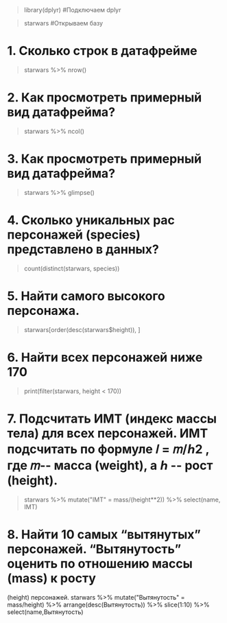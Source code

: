 > library(dplyr)  #Подключаем dplyr


> starwars  #Открываем базу


# 1. Сколько строк в датафрейме

> starwars %>% nrow()


# 2. Как просмотреть примерный вид датафрейма?

 > starwars %>% ncol()


# 3. Как просмотреть примерный вид датафрейма?

> starwars %>% glimpse()


# 4. Сколько уникальных рас персонажей (species) представлено в данных?

> count(distinct(starwars, species))


# 5. Найти самого высокого персонажа.

> starwars[order(desc(starwars$height)), ]

# 6. Найти всех персонажей ниже 170

> print(filter(starwars, height < 170))


# 7. Подсчитать ИМТ (индекс массы тела) для всех персонажей. ИМТ подсчитать по формуле 𝐼 = 𝑚/ℎ2 , где 𝑚-- масса (weight), а ℎ -- рост (height).
> starwars %>% mutate("IMT" = mass/(height**2)) %>% select(name, IMT)

# 8. Найти 10 самых “вытянутых” персонажей. “Вытянутость” оценить по отношению массы (mass) к росту
(height) персонажей.
starwars %>% mutate("Вытянутость" = mass/height) %>% arrange(desc(Вытянутость)) %>% slice(1:10) %>% select(name,Вытянутость)

